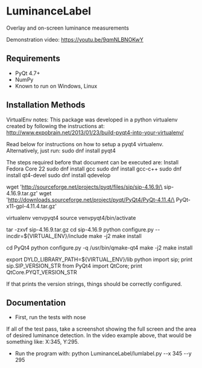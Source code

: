 LuminanceLabel
=========

Overlay and on-screen luminance measurements

Demonstration video:
https://youtu.be/9qmNLBNOKwY
    

Requirements
------------

  * PyQt 4.7+
  * NumPy
  * Known to run on Windows, Linux

Installation Methods
--------------------
VirtualEnv notes:
    This package was developed in a python virtualenv created by
following the instructions at:
http://www.expobrain.net/2013/01/23/build-pyqt4-into-your-virtualenv/

Read below for instructions on how to setup a pyqt4 virtualenv.
Alternatively, just run:
sudo dnf install pyqt4


The steps required before that document can be executed are:
Install Fedora Core 22
sudo dnf install gcc
sudo dnf install gcc-c++
sudo dnf install qt4-devel
sudo dnf install qdevelop

wget 'http://sourceforge.net/projects/pyqt/files/sip/sip-4.16.9/\
       sip-4.16.9.tar.gz'
wget 'http://downloads.sourceforge.net/project/pyqt/PyQt4/PyQt-4.11.4/\
       PyQt-x11-gpl-4.11.4.tar.gz'

virtualenv venvpyqt4
source venvpyqt4/bin/activate

tar -zxvf sip-4.16.9.tar.gz
cd sip-4.16.9
python configure.py --incdir=${VIRTUAL_ENV}/include
make -j2
make install

cd PyQt4
python configure.py -q /usr/bin/qmake-qt4
make -j2
make install

export DYLD_LIBRARY_PATH=${VIRTUAL_ENV}/lib
python
import sip; print sip.SIP_VERSION_STR
from PyQt4 import QtCore; print QtCore.PYQT_VERSION_STR

If that prints the version strings, things should be correctly
configured.

Documentation
-------------

* First, run the tests with nose

If all of the test pass, take a screenshot showing the full screen and
the area of desired luminance detection. In the video example above,
that would be something like: X:345, Y:295.

* Run the program with: 
    python LuminanceLabel/lumlabel.py --x 345 --y 295

